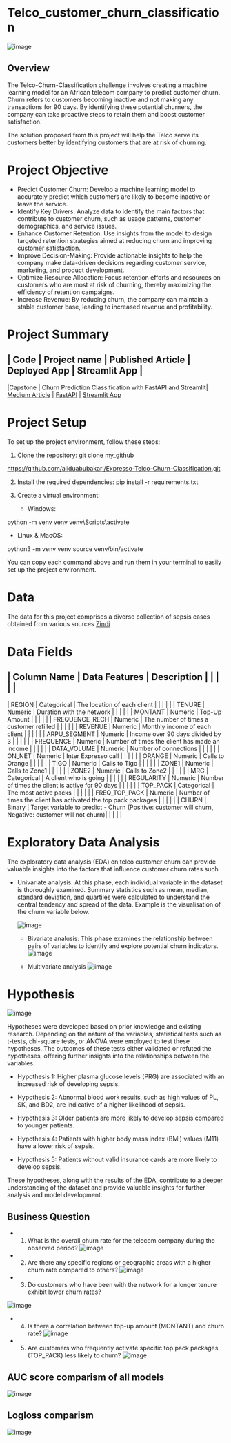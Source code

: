 # Telco_customer_churn_classification
![image](https://github.com/user-attachments/assets/ba9bdc86-477c-4dfd-bba3-0cd21dab825d)



## Overview
The Telco-Churn-Classification challenge involves creating a machine learning model for an African telecom company to predict customer churn. Churn refers to customers becoming inactive and not making any transactions for 90 days. By identifying these potential churners, the company can take proactive steps to retain them and boost customer satisfaction.

The solution proposed from this project will help the Telco serve its customers better by identifying customers that are at risk of churning.

# Project Objective 
* Predict Customer Churn: Develop a machine learning model to accurately predict which customers are likely to become inactive or leave the service.
* Identify Key Drivers: Analyze data to identify the main factors that contribute to customer churn, such as usage patterns, customer demographics, and service issues.
* Enhance Customer Retention: Use insights from the model to design targeted retention strategies aimed at reducing churn and improving customer satisfaction.
* Improve Decision-Making: Provide actionable insights to help the company make data-driven decisions regarding customer service, marketing, and product development.
* Optimize Resource Allocation: Focus retention efforts and resources on customers who are most at risk of churning, thereby maximizing the efficiency of retention campaigns.
* Increase Revenue: By reducing churn, the company can maintain a stable customer base, leading to increased revenue and profitability.

# Project Summary
|  Code   |  Project name                                             |  Published Article |  Deployed App                                                      | Streamlit App                                  |
-----------------------------------------------------------------------------------------------------------------------------------------------------------------------------------------------------------------
|Capstone | Churn Prediction Classification with FastAPI and Streamlit| [Medium Article](---)     |  [FastAPI](https://abubakari-expresso-churn-prediction-fastapi.hf.space/docs) | [Streamlit App](https://abubakari-expresso-churn-prediction-streamlit.hf.space/)

# Project Setup
To set up the project environment, follow these steps:

1. Clone the repository:
git clone my_github

https://github.com/aliduabubakari/Expresso-Telco-Churn-Classification.git

2. Install the required dependencies:
pip install -r requirements.txt

3. Create a virtual environment:
   * Windows:

python -m venv venv
venv\Scripts\activate
   * Linux & MacOS:

python3 -m venv venv
source venv/bin/activate

You can copy each command above and run them in your terminal to easily set up the project environment.

# Data

The data for this project comprises a diverse collection of sepsis cases obtained from various sources [Zindi](https://zindi.africa/competitions/customer-churn-prediction-challenge-for-azubian)

# Data Fields

|   Column Name   |  Data Features  |	Description                                                                                            |
|                 |                 |                                                                                                        |
---------------------------------------------------------------------------------------------------------------------------------------------
| REGION          | 	Categorical	  |    The location of each client                                                                         |
|                 |                 |                                                                                                        |
| TENURE	        |   Numeric	      |    Duration with the network                                                                           |
|                 |                 |                                                                                                        |
| MONTANT         |   Numeric	      |    Top-Up Amount                                                                                       |
|                 |                 |                                                                                                        |
| FREQUENCE_RECH	|   Numeric	      |    The number of times a customer refilled                                                             |
|                 |                 |                                                                                                        |
| REVENUE	        |   Numeric	      |    Monthly income of each client                                                                       |
|                 |                 |                                                                                                        |
| ARPU_SEGMENT	  |   Numeric	      |    Income over 90 days divided by 3                                                                    |
|                 |                 |                                                                                                        |
| FREQUENCE       |   Numeric	      |    Number of times the client has made an income                                                       |
|                 |                 |                                                                                                        |
|  DATA_VOLUME	  |   Numeric	      |    Number of connections                                                                               |
|                 |                 |                                                                                                        |
|  ON_NET	        |   Numeric	      |    Inter Expresso call                                                                                 |
|                 |                 |                                                                                                        |
|  ORANGE	        |   Numeric	      |    Calls to Orange                                                                                     |
|                 |                 |                                                                                                        |
|  TIGO	          |   Numeric	      |    Calls to Tigo                                                                                       |
|                 |                 |                                                                                                        |
|  ZONE1	        |   Numeric	      |    Calls to Zone1                                                                                      |
|                 |                 |                                                                                                        |
|  ZONE2          |   Numeric       |    Calls to Zone2                                                                                      |
|                 |                 |                                                                                                        |
|  MRG	          |   Categorical	  |    A client who is going                                                                               |
|                 |                 |                                                                                                        |
|  REGULARITY	    |   Numeric	      |    Number of times the client is active for 90 days                                                    |
|                 |                 |                                                                                                        |
|  TOP_PACK       | 	Categorical   |    The most active packs                                                                               |
|                 |                 |                                                                                                        |
|  FREQ_TOP_PACK  |   Numeric	      |    Number of times the client has activated the top pack packages                                      |
|                 |                 |                                                                                                        |
|  CHURN	        |   Binary	      |   Target variable to predict - Churn (Positive: customer will churn, Negative: customer will not churn)|
|                 |                 |                                                                                                        |


# Exploratory Data Analysis
The exploratory data analysis (EDA) on telco customer churn can provide valuable insights into the factors that influence customer churn rates such 

* Univariate analysis: At this phase, each individual variable in the dataset is thoroughly examined. Summary statistics such as mean, median, standard deviation, and quartiles were calculated to understand the central tendency and spread of the data.
  Example is the visualisation of the churn variable below.

  ![image](https://github.com/user-attachments/assets/7cae1def-41b9-4481-a64c-5fc585d1274a)


  * Bivariate analusis: This phase examines the relationship between pairs of variables to identify and explore potential churn indicators.
  ![image](https://github.com/user-attachments/assets/e719ac7c-7f50-41e3-8d5a-82e1e61c1319)


  * Multivariate analysis
 ![image](https://github.com/user-attachments/assets/f063365c-aae1-467e-ad33-dca9d96b8756)


# Hypothesis
![image](https://github.com/user-attachments/assets/c52ffc5e-3544-48c9-84b1-b4030a365986)

Hypotheses were developed based on prior knowledge and existing research. Depending on the nature of the variables, statistical tests such as t-tests, chi-square tests, or ANOVA were employed to test these hypotheses. The outcomes of these tests either validated or refuted the hypotheses, offering further insights into the relationships between the variables.

* Hypothesis 1: Higher plasma glucose levels (PRG) are associated with an increased risk of developing sepsis.

* Hypothesis 2: Abnormal blood work results, such as high values of PL, SK, and BD2, are indicative of a higher likelihood of sepsis.

* Hypothesis 3: Older patients are more likely to develop sepsis compared to younger patients.

* Hypothesis 4: Patients with higher body mass index (BMI) values (M11) have a lower risk of sepsis.

* Hypothesis 5: Patients without valid insurance cards are more likely to develop sepsis.

These hypotheses, along with the results of the EDA, contribute to a deeper understanding of the dataset and provide valuable insights for further analysis and model development.

## Business Question
 *  1. What is the overall churn rate for the telecom company during the observed period?
![image](https://github.com/user-attachments/assets/24967b33-6986-4467-8730-82f51364cf2c)


 *  2. Are there any specific regions or geographic areas with a higher churn rate compared to others?
![image](https://github.com/user-attachments/assets/a19c0660-53e5-4fce-b302-d7409801f314)

 *  3. Do customers who have been with the network for a longer tenure exhibit lower churn rates?
    
![image](https://github.com/user-attachments/assets/84dc8478-140f-4f74-85ad-88280307e54a)

 *  4. Is there a correlation between top-up amount (MONTANT) and churn rate?
![image](https://github.com/user-attachments/assets/9b39a1b9-2e02-4910-b11f-baceb1f4feba)

 *  5. Are customers who frequently activate specific top pack packages (TOP_PACK) less likely to churn?
 ![image](https://github.com/user-attachments/assets/c8149bc8-4ee9-448b-a25d-33bec3e5fbb5)

## AUC score comparism of all models
![image](https://github.com/user-attachments/assets/004c2555-23db-4f10-a2df-02b1b30abf33)

## Logloss comparism
![image](https://github.com/user-attachments/assets/fc587fe3-b03f-46ce-a3cb-167e0a271ef1)

